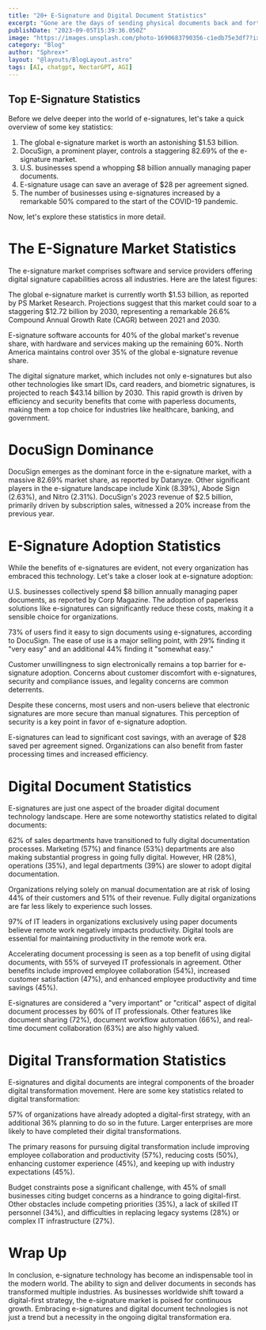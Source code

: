 ```yaml
---
title: "20+ E-Signature and Digital Document Statistics"
excerpt: "Gone are the days of sending physical documents back and forth through the mail to collect signatures. Today, users can sign and return documents in a matter of seconds using e-signatures"
publishDate: "2023-09-05T15:39:36.050Z"
image: "https://images.unsplash.com/photo-1690683790356-c1edb75e3df7?ixlib=rb-4.0.3&ixid=M3wxMjA3fDB8MHxwaG90by1wYWdlfHx8fGVufDB8fHx8fA%3D%3D&auto=format&fit=crop&w=1509&q=80"
category: "Blog"
author: "Sphrex+"
layout: "@layouts/BlogLayout.astro"
tags: [AI, chatgpt, NectarGPT, AGI]
---
```


<h2 id="top-e-signature-statistics">Top E-Signature Statistics</h2>
<p>Before we delve deeper into the world of e-signatures, let&#39;s take a quick overview of some key statistics:</p>
<ol>
<li>The global e-signature market is worth an astonishing $1.53 billion.</li>
<li>DocuSign, a prominent player, controls a staggering 82.69% of the e-signature market.</li>
<li>U.S. businesses spend a whopping $8 billion annually managing paper documents.</li>
<li>E-signature usage can save an average of $28 per agreement signed.</li>
<li>The number of businesses using e-signatures increased by a remarkable 50% compared to the start of the COVID-19 pandemic.</li>
</ol>
<p>Now, let&#39;s explore these statistics in more detail.</p>
<h1 id="the-e-signature-market-statistics">The E-Signature Market Statistics</h1>
<p>The e-signature market comprises software and service providers offering digital signature capabilities across all industries. Here are the latest figures:</p>
<p>The global e-signature market is currently worth $1.53 billion, as reported by PS Market Research. Projections suggest that this market could soar to a staggering $12.72 billion by 2030, representing a remarkable 26.6% Compound Annual Growth Rate (CAGR) between 2021 and 2030.</p>
<p>E-signature software accounts for 40% of the global market&#39;s revenue share, with hardware and services making up the remaining 60%. North America maintains control over 35% of the global e-signature revenue share.</p>
<p>The digital signature market, which includes not only e-signatures but also other technologies like smart IDs, card readers, and biometric signatures, is projected to reach $43.14 billion by 2030. This rapid growth is driven by efficiency and security benefits that come with paperless documents, making them a top choice for industries like healthcare, banking, and government.</p>
<h1 id="docusign-dominance">DocuSign Dominance</h1>
<p>DocuSign emerges as the dominant force in the e-signature market, with a massive 82.69% market share, as reported by Datanyze. Other significant players in the e-signature landscape include Xink (8.39%), Abode Sign (2.63%), and Nitro (2.31%). DocuSign&#39;s 2023 revenue of $2.5 billion, primarily driven by subscription sales, witnessed a 20% increase from the previous year.</p>
<h1 id="e-signature-adoption-statistics">E-Signature Adoption Statistics</h1>
<p>While the benefits of e-signatures are evident, not every organization has embraced this technology. Let&#39;s take a closer look at e-signature adoption:</p>
<p>U.S. businesses collectively spend $8 billion annually managing paper documents, as reported by Corp Magazine. The adoption of paperless solutions like e-signatures can significantly reduce these costs, making it a sensible choice for organizations.</p>
<p>73% of users find it easy to sign documents using e-signatures, according to DocuSign. The ease of use is a major selling point, with 29% finding it &quot;very easy&quot; and an additional 44% finding it &quot;somewhat easy.&quot;</p>
<p>Customer unwillingness to sign electronically remains a top barrier for e-signature adoption. Concerns about customer discomfort with e-signatures, security and compliance issues, and legality concerns are common deterrents.</p>
<p>Despite these concerns, most users and non-users believe that electronic signatures are more secure than manual signatures. This perception of security is a key point in favor of e-signature adoption.</p>
<p>E-signatures can lead to significant cost savings, with an average of $28 saved per agreement signed. Organizations can also benefit from faster processing times and increased efficiency.</p>
<h1 id="digital-document-statistics">Digital Document Statistics</h1>
<p>E-signatures are just one aspect of the broader digital document technology landscape. Here are some noteworthy statistics related to digital documents:</p>
<p>62% of sales departments have transitioned to fully digital documentation processes. Marketing (57%) and finance (53%) departments are also making substantial progress in going fully digital. However, HR (28%), operations (35%), and legal departments (39%) are slower to adopt digital documentation.</p>
<p>Organizations relying solely on manual documentation are at risk of losing 44% of their customers and 51% of their revenue. Fully digital organizations are far less likely to experience such losses.</p>
<p>97% of IT leaders in organizations exclusively using paper documents believe remote work negatively impacts productivity. Digital tools are essential for maintaining productivity in the remote work era.</p>
<p>Accelerating document processing is seen as a top benefit of using digital documents, with 55% of surveyed IT professionals in agreement. Other benefits include improved employee collaboration (54%), increased customer satisfaction (47%), and enhanced employee productivity and time savings (45%).</p>
<p>E-signatures are considered a &quot;very important&quot; or &quot;critical&quot; aspect of digital document processes by 60% of IT professionals. Other features like document sharing (72%), document workflow automation (66%), and real-time document collaboration (63%) are also highly valued.</p>
<h1 id="digital-transformation-statistics">Digital Transformation Statistics</h1>
<p>E-signatures and digital documents are integral components of the broader digital transformation movement. Here are some key statistics related to digital transformation:</p>
<p>57% of organizations have already adopted a digital-first strategy, with an additional 36% planning to do so in the future. Larger enterprises are more likely to have completed their digital transformations.</p>
<p>The primary reasons for pursuing digital transformation include improving employee collaboration and productivity (57%), reducing costs (50%), enhancing customer experience (45%), and keeping up with industry expectations (45%).</p>
<p>Budget constraints pose a significant challenge, with 45% of small businesses citing budget concerns as a hindrance to going digital-first. Other obstacles include competing priorities (35%), a lack of skilled IT personnel (34%), and difficulties in replacing legacy systems (28%) or complex IT infrastructure (27%).</p>
<h1 id="wrap-up">Wrap Up</h1>
<p>In conclusion, e-signature technology has become an indispensable tool in the modern world. The ability to sign and deliver documents in seconds has transformed multiple industries. As businesses worldwide shift toward a digital-first strategy, the e-signature market is poised for continuous growth. Embracing e-signatures and digital document technologies is not just a trend but a necessity in the ongoing digital transformation era.</p>
